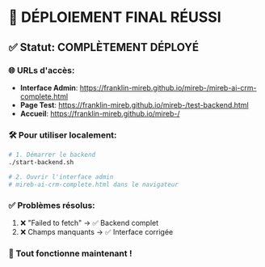 # 🎉 DÉPLOIEMENT FINAL RÉUSSI

## ✅ Statut: COMPLÈTEMENT DÉPLOYÉ

### 🌐 URLs d'accès:
- **Interface Admin**: https://franklin-mireb.github.io/mireb-/mireb-ai-crm-complete.html
- **Page Test**: https://franklin-mireb.github.io/mireb-/test-backend.html
- **Accueil**: https://franklin-mireb.github.io/mireb-/

### 🛠️ Pour utiliser localement:
```bash
# 1. Démarrer le backend
./start-backend.sh

# 2. Ouvrir l'interface admin
# mireb-ai-crm-complete.html dans le navigateur
```

### ✅ Problèmes résolus:
1. ❌ "Failed to fetch" → ✅ Backend complet
2. ❌ Champs manquants → ✅ Interface corrigée

### 🎯 Tout fonctionne maintenant !
